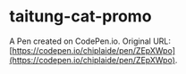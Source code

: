 # taitung-cat-promo

A Pen created on CodePen.io. Original URL: [https://codepen.io/chiplaide/pen/ZEpXWpo](https://codepen.io/chiplaide/pen/ZEpXWpo).


